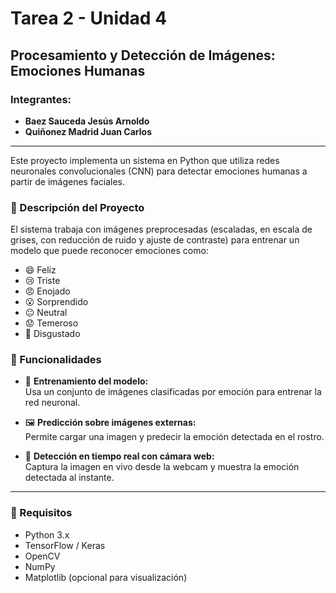 # Tarea 2 - Unidad 4  
## Procesamiento y Detección de Imágenes: Emociones Humanas  

### Integrantes:
- **Baez Sauceda Jesús Arnoldo**  
- **Quiñonez Madrid Juan Carlos**  

---

Este proyecto implementa un sistema en Python que utiliza redes neuronales convolucionales (CNN) para detectar emociones humanas a partir de imágenes faciales.

### 🧠 Descripción del Proyecto

El sistema trabaja con imágenes preprocesadas (escaladas, en escala de grises, con reducción de ruido y ajuste de contraste) para entrenar un modelo que puede reconocer emociones como:

- 😄 Feliz  
- 😢 Triste  
- 😠 Enojado  
- 😮 Sorprendido  
- 😐 Neutral  
- 😟 Temeroso  
- 🤢 Disgustado  

### 🚀 Funcionalidades

- 📁 **Entrenamiento del modelo:**  
  Usa un conjunto de imágenes clasificadas por emoción para entrenar la red neuronal.

- 🖼️ **Predicción sobre imágenes externas:**  
  Permite cargar una imagen y predecir la emoción detectada en el rostro.

- 🎥 **Detección en tiempo real con cámara web:**  
  Captura la imagen en vivo desde la webcam y muestra la emoción detectada al instante.

---

### 📌 Requisitos

- Python 3.x  
- TensorFlow / Keras  
- OpenCV  
- NumPy  
- Matplotlib (opcional para visualización)
